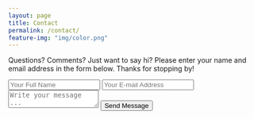 ```yaml
---
layout: page
title: Contact
permalink: /contact/
feature-img: "img/color.png"
---
```


Questions? Comments? Just want to say hi? Please enter your name and email address in the form below. Thanks for stopping by!

<form action="https://getsimpleform.com/messages?form_api_token=8acc03a659276d30445e521bccbdc9c9" method="post">
  <!-- the redirect_to is optional, the form will redirect to the referrer on submission -->
  <input type='hidden' name='redirect_to' value='http://mikeproberts.com/thank-you/' />
  <input type='text' name='name' placeholder='Your Full Name' />
  <input type='email' name='email' placeholder='Your E-mail Address' />
  <textarea name='message' placeholder='Write your message ...'></textarea>
  <input type='submit' value='Send Message' />
</form>